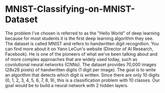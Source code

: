 # MNIST-Classifying-on-MNIST-Dataset
The problem I've chosen is referred to as the "Hello World" of deep learning because for most students it is the first deep learning algorithm they see.  The dataset is called MNIST and refers to handwritten digit recognition. You can find more about it on Yann LeCun's website (Director of AI Research, Facebook). He is one of the pioneers of what we've been talking about and of more complex approaches that are widely used today, such as covolutional neural networks (CNNs).  The dataset provides 70,000 images (28x28 pixels) of handwritten digits (1 digit per image).  The goal is to write an algorithm that detects which digit is written. Since there are only 10 digits (0, 1, 2, 3, 4, 5, 6, 7, 8, 9), this is a classification problem with 10 classes.  Our goal would be to build a neural network with 2 hidden layers.
